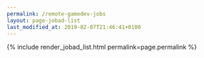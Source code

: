 ```yaml
---
permalink: /remote-gamedev-jobs
layout: page-jobad-list
last_modified_at: 2019-02-07T21:46:41+0100
---
```

{% include render_jobad_list.html permalink=page.permalink %}
